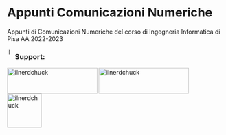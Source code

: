 # Appunti Comunicazioni Numeriche 
Appunti di Comunicazioni Numeriche del corso di Ingegneria Informatica di Pisa AA 2022-2023

<a href="https://www.buymeacoffee.com/ilnerdchuck"> <img align="left" src="https://img.shields.io/badge/Download-PDF-green?style=for-the-badge" height="15" alt="ilnerdchuck" /></a>
<h3 align="left">Support:</h3>
<p><a href="https://www.buymeacoffee.com/ilnerdchuck"> <img align="left" src="https://cdn.buymeacoffee.com/buttons/v2/default-yellow.png" height="60" width="210" alt="ilnerdchuck" /></a><a href="https://ko-fi.com/ilnerdchuck"> <img align="left" src="https://cdn.ko-fi.com/cdn/kofi3.png?v=3" height="60" width="210" alt="ilnerdchuck" /></a><a href="https://paypal.me/ilnerdchuck"> <img align="left" src="https://raw.githubusercontent.com/stefan-niedermann/paypal-donate-button/master/paypal-donate-button.png" height="80"  alt="ilnerdchuck" /></a></p><br><br>





